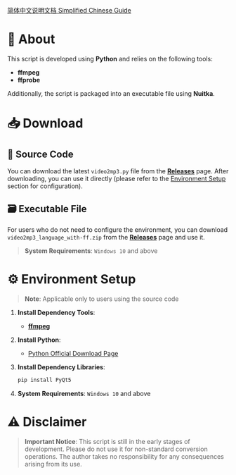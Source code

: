 [简体中文说明文档 Simplified Chinese Guide](https://github.com/yhgzs-111/video2mp3/blob/main/README_zh-cn.md)

# 📜 About

This script is developed using **Python** and relies on the following tools:

- **ffmpeg**
- **ffprobe**

Additionally, the script is packaged into an executable file using **Nuitka**.

# 📥 Download

## 📂 Source Code

You can download the latest `video2mp3.py` file from the [**Releases**](https://github.com/yhgzs-111/video2mp3/releases/latest/download/video2mp3.py) page. After downloading, you can use it directly (please refer to the [Environment Setup](#environment-setup) section for configuration).

## 🗃️ Executable File

For users who do not need to configure the environment, you can download `video2mp3_language_with-ff.zip` from the [**Releases**](https://github.com/yhgzs-111/video2mp3/releases/latest/download/video2mp3_language_with-ff.zip) page and use it.

> **System Requirements**: `Windows 10` and above

# ⚙️ Environment Setup

> **Note**: Applicable only to users using the source code

1. **Install Dependency Tools**:
   - [**ffmpeg**](https://ffmpeg.org/)

2. **Install Python**:
   - [Python Official Download Page](https://www.python.org/downloads/)

3. **Install Dependency Libraries**:
   ```bash
   pip install PyQt5
4. **System Requirements**: `Windows 10` and above

# ⚠️ Disclaimer

> **Important Notice**: This script is still in the early stages of development. Please do not use it for non-standard conversion operations. The author takes no responsibility for any consequences arising from its use.
